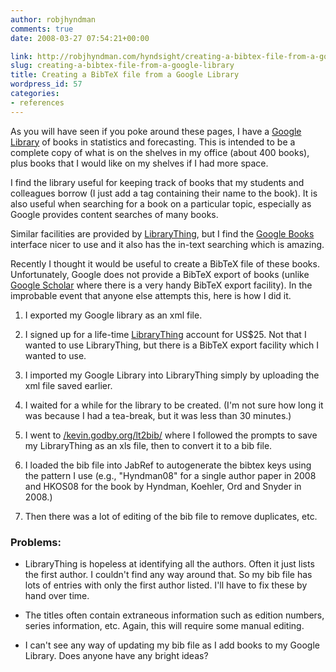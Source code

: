 ```yaml
---
author: robjhyndman
comments: true
date: 2008-03-27 07:54:21+00:00

link: http://robjhyndman.com/hyndsight/creating-a-bibtex-file-from-a-google-library/
slug: creating-a-bibtex-file-from-a-google-library
title: Creating a BibTeX file from a Google Library
wordpress_id: 57
categories:
- references
---
```


As you will have seen if you poke around these pages, I have a [Google Library](http://books.google.com/books?as_list=BDbe3HukQt-_6yP735J3RARoUt7P86BEGsRz0-SRISeIwrkotMoA) of books in statistics and forecasting. This is intended to be a complete  copy of what is on the shelves in my office (about 400 books), plus books that I would like on my shelves if I had more space.

I find the library useful for keeping track of  books that my students and colleagues borrow (I just add a tag containing their name to the book). It is also useful when searching for a book on a particular topic, especially as Google provides content searches of many books.

Similar facilities are provided by [LibraryThing](http://www.librarything.com),  but I find the [Google Books](http://books.google.com/books?as_list=BDbe3HukQt-_6yP735J3RARoUt7P86BEGsRz0-SRISeIwrkotMoA) interface nicer to use and it also has the in-text searching which is amazing.

Recently I thought it would be useful to create a BibTeX file of these books. Unfortunately, Google does not provide a BibTeX export of books  (unlike [Google Scholar](http://scholar.google.com) where there is a very handy  BibTeX export facility). In the improbable event that anyone else attempts this, here is how I did it.



	
  1. I exported my Google library as an xml file.

	
  2. I signed up for a life-time [LibraryThing](http://www.librarything.com) account for US$25.  Not that I wanted to use LibraryThing, but there is a BibTeX export facility which I wanted to use.

	
  3. I imported my Google Library into LibraryThing simply by uploading the xml file saved earlier.

	
  4. I waited for a while for the library to be created. (I'm not sure how long it was because I had a tea-break, but it was less than 30 minutes.)

	
  5. I went to [/kevin.godby.org/lt2bib/](http://kevin.godby.org/lt2bib/) where I followed the prompts to save my LibraryThing as an xls file, then to convert it to a bib file.

	
  6. I loaded the bib file into JabRef to autogenerate the bibtex keys using the pattern I use (e.g., "Hyndman08" for a single author paper in 2008 and HKOS08 for the book by Hyndman, Koehler, Ord and Snyder in 2008.)

	
  7. Then there was a lot of editing of the bib file to remove duplicates, etc.




### Problems:





	
  * LibraryThing is hopeless at identifying all the authors. Often it just lists the first author. I couldn't find any way around that. So my bib file has lots of entries  with only the first author listed. I'll have to fix these by hand over time.

	
  * The titles often contain extraneous information such as edition numbers, series information, etc. Again, this will require some manual editing.

	
  * I can't see any way of updating my bib file as I add books to my Google Library. Does anyone have any bright ideas?


